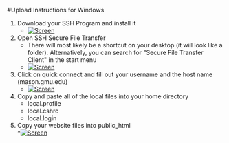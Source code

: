 #Upload Instructions for Windows
1. Download your SSH Program and install it
    * [![Screen](https://raw.github.com/the-ben-waters/gmuwebdevtut/master/assets/windowsinstall.png)](https://raw.github.com/the-ben-waters/gmuwebdevtut/master/assets/windowsinstall.png)
2. Open SSH Secure File Transfer 
   * There will most likely be a shortcut on your desktop (it will look like a folder). Alternatively, you can search for "Secure File Transfer Client" in the start menu
   * [![Screen](https://raw.github.com/the-ben-waters/gmuwebdevtut/master/assets/openssh.png)](https://raw.github.com/the-ben-waters/gmuwebdevtut/master/assets/openssh.png)
3. Click on quick connect and fill out your username and the host name (mason.gmu.edu) 
   * [![Screen](https://raw.github.com/the-ben-waters/gmuwebdevtut/master/assets/quickconnect.png)](https://raw.github.com/the-ben-waters/gmuwebdevtut/master/assets/quickconnect.png) 
4. Copy and paste all of the local files into your home directory  
   * local.profile
   * local.cshrc
   * local.login
5. Copy your website files into public_html  
   *[![Screen](https://raw.github.com/the-ben-waters/gmuwebdevtut/master/assets/transferwindows.png)](https://raw.github.com/the-ben-waters/gmuwebdevtut/master/assets/transferwindows.png)
